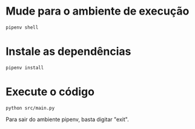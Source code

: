 # Mude para o ambiente de execução

`pipenv shell`

# Instale as dependências

`pipenv install`

# Execute o código

`python src/main.py`


Para sair do ambiente pipenv, basta digitar "exit".